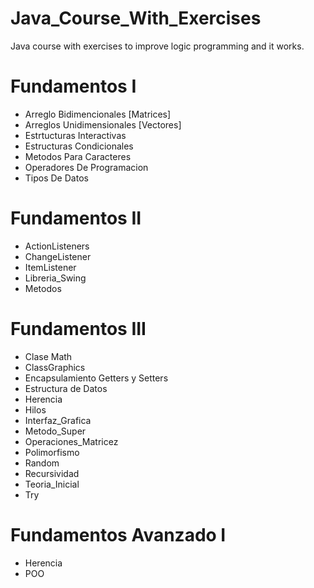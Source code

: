 # Java_Course_With_Exercises
Java course with exercises to improve logic programming and it works.

# Fundamentos I
  * Arreglo Bidimencionales [Matrices]
  * Arreglos Unidimensionales [Vectores]
  * Estrtucturas Interactivas
  * Estructuras Condicionales
  * Metodos Para Caracteres
  * Operadores De Programacion
  * Tipos De Datos
# Fundamentos II
  * ActionListeners
  * ChangeListener
  * ItemListener
  * Libreria_Swing
  * Metodos
# Fundamentos III
  * Clase Math
  * ClassGraphics
  * Encapsulamiento Getters y Setters
  * Estructura de Datos
  * Herencia
  * Hilos
  * Interfaz_Grafica
  * Metodo_Super
  * Operaciones_Matricez
  * Polimorfismo
  * Random
  * Recursividad
  * Teoria_Inicial
  * Try
# Fundamentos Avanzado I
  * Herencia
  * POO








